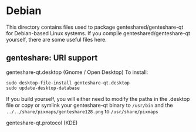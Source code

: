 
Debian
====================
This directory contains files used to package genteshared/genteshare-qt
for Debian-based Linux systems. If you compile genteshared/genteshare-qt yourself, there are some useful files here.

## genteshare: URI support ##


genteshare-qt.desktop  (Gnome / Open Desktop)
To install:

	sudo desktop-file-install genteshare-qt.desktop
	sudo update-desktop-database

If you build yourself, you will either need to modify the paths in
the .desktop file or copy or symlink your genteshare-qt binary to `/usr/bin`
and the `../../share/pixmaps/genteshare128.png` to `/usr/share/pixmaps`

genteshare-qt.protocol (KDE)

